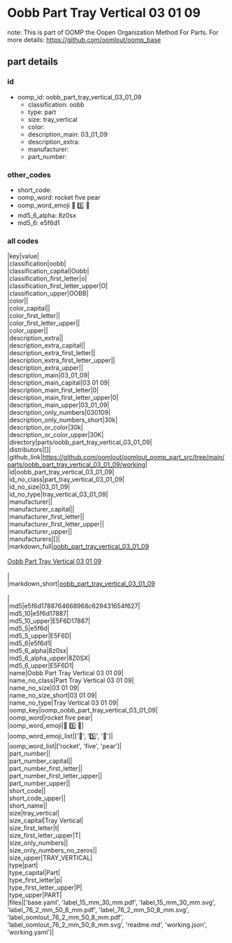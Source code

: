 # Oobb Part Tray Vertical 03 01 09  

note: This is part of OOMP the Oopen Organization Method For Parts. For more details: https://github.com/oomlout/oomp_base

##  part details





### id
* oomp_id: oobb_part_tray_vertical_03_01_09
  * classification: oobb
  * type: part
  * size: tray_vertical
  * color: 
  * description_main: 03_01_09
  * description_extra: 
  * manufacturer: 
  * part_number: 

### other_codes
* short_code: 
* oomp_word: rocket five pear
* oomp_word_emoji :rocket: :five: :pear:
* md5_6_alpha: 8z0sx
* md5_6: e5f6d1

### all codes 
|key|value|  
|classification|oobb|  
|classification_capital|Oobb|  
|classification_first_letter|o|  
|classification_first_letter_upper|O|  
|classification_upper|OOBB|  
|color||  
|color_capital||  
|color_first_letter||  
|color_first_letter_upper||  
|color_upper||  
|description_extra||  
|description_extra_capital||  
|description_extra_first_letter||  
|description_extra_first_letter_upper||  
|description_extra_upper||  
|description_main|03_01_09|  
|description_main_capital|03 01 09|  
|description_main_first_letter|0|  
|description_main_first_letter_upper|0|  
|description_main_upper|03_01_09|  
|description_only_numbers|030109|  
|description_only_numbers_short|30k|  
|description_or_color|30k|  
|description_or_color_upper|30K|  
|directory|parts/oobb_part_tray_vertical_03_01_09|  
|distributors|[]|  
|github_link|https://github.com/oomlout/oomlout_oomp_part_src/tree/main/parts/oobb_part_tray_vertical_03_01_09/working|  
|id|oobb_part_tray_vertical_03_01_09|  
|id_no_class|part_tray_vertical_03_01_09|  
|id_no_size|03_01_09|  
|id_no_type|tray_vertical_03_01_09|  
|manufacturer||  
|manufacturer_capital||  
|manufacturer_first_letter||  
|manufacturer_first_letter_upper||  
|manufacturer_upper||  
|manufacturers|[]|  
|markdown_full|[oobb_part_tray_vertical_03_01_09](https://github.com/oomlout/oomlout_oomp_part_src/tree/main/parts/oobb_part_tray_vertical_03_01_09/working)<br>[](https://github.com/oomlout/oomlout_oomp_part_src/tree/main/parts/oobb_part_tray_vertical_03_01_09/working)<br>[Oobb Part Tray Vertical 03 01 09](https://github.com/oomlout/oomlout_oomp_part_src/tree/main/parts/oobb_part_tray_vertical_03_01_09/working)<br><br>|  
|markdown_short|[oobb_part_tray_vertical_03_01_09](https://github.com/oomlout/oomlout_oomp_part_src/tree/main/parts/oobb_part_tray_vertical_03_01_09/working)<br><br>|  
|md5|e5f6d1788764668968c629431654f627|  
|md5_10|e5f6d17887|  
|md5_10_upper|E5F6D17887|  
|md5_5|e5f6d|  
|md5_5_upper|E5F6D|  
|md5_6|e5f6d1|  
|md5_6_alpha|8z0sx|  
|md5_6_alpha_upper|8Z0SX|  
|md5_6_upper|E5F6D1|  
|name|Oobb Part Tray Vertical 03 01 09|  
|name_no_class|Part Tray Vertical 03 01 09|  
|name_no_size|03 01 09|  
|name_no_size_short|03 01 09|  
|name_no_type|Tray Vertical 03 01 09|  
|oomp_key|oomp_oobb_part_tray_vertical_03_01_09|  
|oomp_word|rocket five pear|  
|oomp_word_emoji|:rocket: :five: :pear:|  
|oomp_word_emoji_list|[':rocket:', ':five:', ':pear:']|  
|oomp_word_list|['rocket', 'five', 'pear']|  
|part_number||  
|part_number_capital||  
|part_number_first_letter||  
|part_number_first_letter_upper||  
|part_number_upper||  
|short_code||  
|short_code_upper||  
|short_name||  
|size|tray_vertical|  
|size_capital|Tray Vertical|  
|size_first_letter|t|  
|size_first_letter_upper|T|  
|size_only_numbers||  
|size_only_numbers_no_zeros||  
|size_upper|TRAY_VERTICAL|  
|type|part|  
|type_capital|Part|  
|type_first_letter|p|  
|type_first_letter_upper|P|  
|type_upper|PART|  
|files|['base.yaml', 'label_15_mm_30_mm.pdf', 'label_15_mm_30_mm.svg', 'label_76_2_mm_50_8_mm.pdf', 'label_76_2_mm_50_8_mm.svg', 'label_oomlout_76_2_mm_50_8_mm.pdf', 'label_oomlout_76_2_mm_50_8_mm.svg', 'readme.md', 'working.json', 'working.yaml']|  
